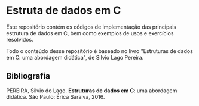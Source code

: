 # Estruta de dados em C

Este repositório contém os códigos de implementação das principais estrutura de dados em C, bem como exemplos de usos e exercícios resolvidos.

Todo o conteúdo desse repositório é baseado no livro "Estruturas de dados em C: uma abordagem didática", de Silvio Lago Pereira.

## Bibliografia

PEREIRA, Silvio do Lago. **Estruturas de dados em C**: uma abordagem didática. São Paulo: Érica Saraiva, 2016.